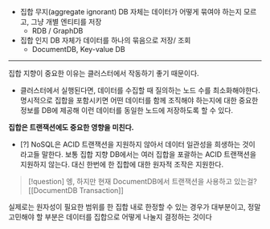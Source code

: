 - 집합 무지(aggregate ignorant)
	DB 자체는 데이터가 어떻게 묶여야 하는지 모르고, 그냥 개별 엔티티를 저장
	- RDB / GraphDB
- 집합 인지
	DB 자체가 데이터를 하나의 묶음으로 저장/ 조회
	- DocumentDB, Key-value DB

---
집합 지향이 중요한 이유는 클러스터에서 작동하기 좋기 때문이다.
- 클러스터에서 실행된다면, 데이터를 수집할 때 질의하는 노드 수를 최소화해야한다. 
  명시적으로 집합을 포함시키면 어떤 데이터를 함께 조직해야 하는지에 대한 중요한 정보를 DB에 제공해 이런 데이터를 동일한 노드에 저장하도록 할 수 있다.

**집합은 트랜잭션에도 중요한 영향을 미친다.**
- [?] NoSQL은 ACID 트랜잭션을 지원하지 않아서 데이터 일관성을 희생하는 것이라고들 말한다.
보통 집합 지향 DB에서는 여러 집합을 포괄하는 ACID 트랜잭션을 지원하지 않는다. 대신 한번에 한 집합에 대한 원자적 조작은 지원한다.

> [!question] 엥, 하지만 현재 DocumentDB에서 트랜잭션을 사용하고 있는걸?
> [[DocumentDB Transaction]]

실제로는 원자성이 필요한 범위를 한 집합 내로 한정할 수 있는 경우가 대부분이고, 정말 고민해야 할 부분은 데이터를 집합으로 어떻게 나눌지 결정하는 것이다